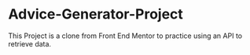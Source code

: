 # Advice-Generator-Project
This Project is a clone from Front End Mentor to practice using an API to retrieve data.
